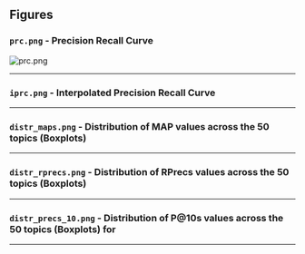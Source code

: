 ## Figures

### `prc.png` - Precision Recall Curve
![prc.png](prc.png)
___

### `iprc.png` - Interpolated Precision Recall Curve
___

### `distr_maps.png` - Distribution of MAP values across the 50 topics (Boxplots)
___

### `distr_rprecs.png` - Distribution of RPrecs values across the 50 topics (Boxplots)
___

### `distr_precs_10.png` - Distribution of P@10s values across the 50 topics (Boxplots) for
___
